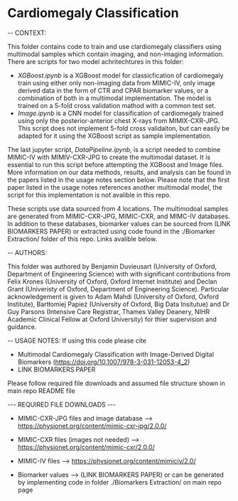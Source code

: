 # Cardiomegaly Classification

-- CONTEXT: 

This folder contains code to train and use clardiomegaly classifiers using multimodal samples which contain imaging, and non-imaging information. There are scripts for two model achritechtures in this folder: 
- _XGBoost.ipynb_ is a XGBoost model for classicfication of cardiomegaly train using either only non-imaging data from MIMIC-IV, only image derived data in the form of CTR and CPAR biomarker values, or a combination of both in a multimodal implementation. The model is trained on a 5-fold cross validation mathod with a common test set. 
- _Image.ipynb_ is a CNN model for classification of cardiomegaly trained using only the posterior-anterior chest X-rays from MIMIX-CXR-JPG. This script does not implement 5-fold cross validaiton, but can easily be adapted for it using the XGBoost script as sample implementation.

The last jupyter script, _DataPipeline.ipynb_, is a script needed to combine MIMIC-IV with MIMIV-CXR-JPG to create the multimodal dataset. It is essential to run this script before attempting the XGBoost and Image files. More information on our data methods, results, and analysis can be found in the papers listed in the usage notes section below. Please note that the first paper listed in the usage notes references another multimodal model, the script for this implementation is not avalible in this repo.

These scripts use data sourced from 4 locations. The multimodoal samples are generated from MIMIC-CXR-JPG, MIMIC-CXR, and MIMC-IV databases. In addition to these databases, biomarker values can be sourced from (LINK BIOMARKERS PAPER) or extracted using code found in the ./Biomarker Extraction/ folder of this repo. Links avalible below. 


-- AUTHORS:

This folder was authored by Benjamin Duvieusart (University of Oxford, Department of  Engineering Science) with with significant contributions from Felix Krones (University of Oxford, Oxford Internet Institute) and Declan Grant (Univeristy of Oxford, Department of Engineering Science). Particular acknowledgement is given to Adam Mahdi (University of Oxford, Oxford Institute), Bartłomiej Papież (University of Oxford, Big Data Insitutue) and Dr Guy Parsons (Intensive Care Registrar, Thames Valley Deanery, NIHR Academic Clinical Fellow at Oxford University) for thier supervision and guidance.


-- USAGE NOTES: 
If using this code please cite
- Multimodal Cardiomegaly Classification with Image-Derived Digital Biomarkers (https://doi.org/10.1007/978-3-031-12053-4_2)
- LINK BIOMARKERS PAPER

Please follow required file downloads and assumed file structure shown in main repo README file

--- REQUIRED FILE DOWNLOADS ---  

- MIMIC-CXR-JPG files and image database --> https://physionet.org/content/mimic-cxr-jpg/2.0.0/
- MIMIC-CXR files (images not needed) --> https://physionet.org/content/mimic-cxr/2.0.0/
- MIMIC-IV files --> https://physionet.org/content/mimiciv/2.0/ 

- Biomarker values --> (LINK BIOMARKERS PAPER) or can be generated by implementing code in folder ./Biomarkers Extraction/ on main repo page
